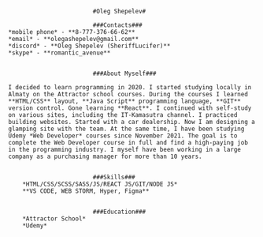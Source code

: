                             #Oleg Shepelev#

                            ###Contacts###
    *mobile phone* - **8-777-376-66-62**
    *email* - **olegashepelev@gmail.com**
    *discord* - **Oleg Shepelev (SheriffLucifer)**
    *skype* - **romantic_avenue**


                            ###About Myself###

    I decided to learn programming in 2020. I started studying locally in Almaty on the Attractor school courses. During the courses I learned **HTML/CSS** layout, **Java Script** programming language, **GIT** version control. Gone learning **React**. I continued with self-study on various sites, including the IT-Kamasutra channel. I practiced building websites. Started with a car dealership. Now I am designing a glamping site with the team. At the same time, I have been studying Udemy *Web Developer* courses since November 2021. The goal is to complete the Web Developer course in full and find a high-paying job in the programming industry. I myself have been working in a large company as a purchasing manager for more than 10 years.


                            ###Skills###
        *HTML/CSS/SCSS/SASS/JS/REACT JS/GIT/NODE JS*
        **VS CODE, WEB STORM, Hyper, Figma**  


                            ###Education###
        *Attractor School*
        *Udemy*